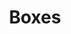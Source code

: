 ---
layout: boxes
title: Boxes
description: List of previous and similar projects
permalink: /boxes/
background: ./assets/img/splash/solar_roof.jpg
---